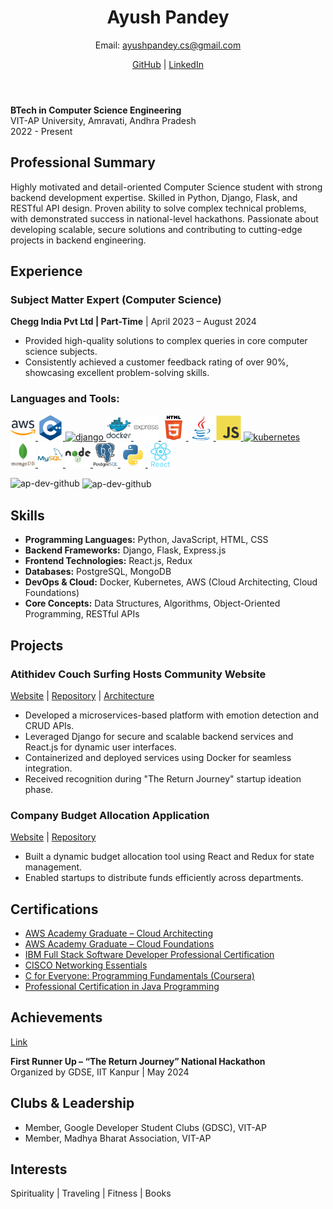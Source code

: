 <!DOCTYPE html>
<html lang="en">
<head>
    <meta charset="UTF-8">
    <meta name="viewport" content="width=device-width, initial-scale=1.0">
   
</head>
<body>
    <header>
        <h1>Ayush Pandey</h1>
        <p>Email: <a href="mailto:ayushpandey.cs@gmail.com">ayushpandey.cs@gmail.com</a></p>
        <p><a href="https://github.com/ayush-pandey">GitHub</a> | <a href="https://www.linkedin.com/in/ayush-pandey">LinkedIn</a></p>
    </header>
     <p><strong>BTech in Computer Science Engineering</strong><br>
    VIT-AP University, Amravati, Andhra Pradesh<br>
    2022 - Present</p>
     <h2>Professional Summary</h2>
    <p>Highly motivated and detail-oriented Computer Science student with strong backend development expertise. Skilled in Python, Django, Flask, and RESTful API design. Proven ability to solve complex technical problems, with demonstrated success in national-level hackathons. Passionate about developing scalable, secure solutions and contributing to cutting-edge projects in backend engineering.</p>   
    <h2>Experience</h2>
    <h3>Subject Matter Expert (Computer Science)</h3>
    <p><strong>Chegg India Pvt Ltd | Part-Time</strong> | April 2023 – August 2024</p>
    <ul>
        <li>Provided high-quality solutions to complex queries in core computer science subjects.</li>
        <li>Consistently achieved a customer feedback rating of over 90%, showcasing excellent problem-solving skills.</li>
    </ul>   
    <h3 align="left">Languages and Tools:</h3>
<p align="left"> <a href="https://aws.amazon.com" target="_blank" rel="noreferrer"> <img src="https://raw.githubusercontent.com/devicons/devicon/master/icons/amazonwebservices/amazonwebservices-original-wordmark.svg" alt="aws" width="40" height="40"/> </a> <a href="https://www.w3schools.com/cpp/" target="_blank" rel="noreferrer"> <img src="https://raw.githubusercontent.com/devicons/devicon/master/icons/cplusplus/cplusplus-original.svg" alt="cplusplus" width="40" height="40"/> </a> <a href="https://www.djangoproject.com/" target="_blank" rel="noreferrer"> <img src="https://cdn.worldvectorlogo.com/logos/django.svg" alt="django" width="40" height="40"/> </a> <a href="https://www.docker.com/" target="_blank" rel="noreferrer"> <img src="https://raw.githubusercontent.com/devicons/devicon/master/icons/docker/docker-original-wordmark.svg" alt="docker" width="40" height="40"/> </a> <a href="https://expressjs.com" target="_blank" rel="noreferrer"> <img src="https://raw.githubusercontent.com/devicons/devicon/master/icons/express/express-original-wordmark.svg" alt="express" width="40" height="40"/> </a> <a href="https://www.w3.org/html/" target="_blank" rel="noreferrer"> <img src="https://raw.githubusercontent.com/devicons/devicon/master/icons/html5/html5-original-wordmark.svg" alt="html5" width="40" height="40"/> </a> <a href="https://www.java.com" target="_blank" rel="noreferrer"> <img src="https://raw.githubusercontent.com/devicons/devicon/master/icons/java/java-original.svg" alt="java" width="40" height="40"/> </a> <a href="https://developer.mozilla.org/en-US/docs/Web/JavaScript" target="_blank" rel="noreferrer"> <img src="https://raw.githubusercontent.com/devicons/devicon/master/icons/javascript/javascript-original.svg" alt="javascript" width="40" height="40"/> </a> <a href="https://kubernetes.io" target="_blank" rel="noreferrer"> <img src="https://www.vectorlogo.zone/logos/kubernetes/kubernetes-icon.svg" alt="kubernetes" width="40" height="40"/> </a> <a href="https://www.mongodb.com/" target="_blank" rel="noreferrer"> <img src="https://raw.githubusercontent.com/devicons/devicon/master/icons/mongodb/mongodb-original-wordmark.svg" alt="mongodb" width="40" height="40"/> </a> <a href="https://www.mysql.com/" target="_blank" rel="noreferrer"> <img src="https://raw.githubusercontent.com/devicons/devicon/master/icons/mysql/mysql-original-wordmark.svg" alt="mysql" width="40" height="40"/> </a> <a href="https://nodejs.org" target="_blank" rel="noreferrer"> <img src="https://raw.githubusercontent.com/devicons/devicon/master/icons/nodejs/nodejs-original-wordmark.svg" alt="nodejs" width="40" height="40"/> </a> <a href="https://www.postgresql.org" target="_blank" rel="noreferrer"> <img src="https://raw.githubusercontent.com/devicons/devicon/master/icons/postgresql/postgresql-original-wordmark.svg" alt="postgresql" width="40" height="40"/> </a> <a href="https://www.python.org" target="_blank" rel="noreferrer"> <img src="https://raw.githubusercontent.com/devicons/devicon/master/icons/python/python-original.svg" alt="python" width="40" height="40"/> </a> <a href="https://reactjs.org/" target="_blank" rel="noreferrer"> <img src="https://raw.githubusercontent.com/devicons/devicon/master/icons/react/react-original-wordmark.svg" alt="react" width="40" height="40"/> </a> </p>

<p><img align="left" src="https://github-readme-stats.vercel.app/api/top-langs?username=ap-dev-github&show_icons=true&locale=en&layout=compact" alt="ap-dev-github" /></p>

<p>&nbsp;<img align="center" src="https://github-readme-stats.vercel.app/api?username=ap-dev-github&show_icons=true&locale=en" alt="ap-dev-github" /></p>
    <h2>Skills</h2>
    <ul>
        <li><strong>Programming Languages:</strong> Python, JavaScript, HTML, CSS</li>
        <li><strong>Backend Frameworks:</strong> Django, Flask, Express.js</li>
        <li><strong>Frontend Technologies:</strong> React.js, Redux</li>
        <li><strong>Databases:</strong> PostgreSQL, MongoDB</li>
        <li><strong>DevOps & Cloud:</strong> Docker, Kubernetes, AWS (Cloud Architecting, Cloud Foundations)</li>
        <li><strong>Core Concepts:</strong> Data Structures, Algorithms, Object-Oriented Programming, RESTful APIs</li>
    </ul>   
    <h2>Projects</h2>
    <h3>Atithidev Couch Surfing Hosts Community Website</h3>
    <p><a href="https://yourwebsite.link">Website</a> | <a href="https://github.com/yourrepo">Repository</a> | <a href="https://link-to-architecture.com">Architecture</a></p>
    <ul>
        <li>Developed a microservices-based platform with emotion detection and CRUD APIs.</li>
        <li>Leveraged Django for secure and scalable backend services and React.js for dynamic user interfaces.</li>
        <li>Containerized and deployed services using Docker for seamless integration.</li>
        <li>Received recognition during "The Return Journey" startup ideation phase.</li>
    </ul>
    <h3>Company Budget Allocation Application</h3>
    <p><a href="https://yourwebsite.link">Website</a> | <a href="https://github.com/yourrepo">Repository</a></p>
    <ul>
        <li>Built a dynamic budget allocation tool using React and Redux for state management.</li>
        <li>Enabled startups to distribute funds efficiently across departments.</li>
    </ul>
    <h2>Certifications</h2>
    <ul>
        <li><a href="https://www.awsacademy.com">AWS Academy Graduate – Cloud Architecting</a></li>
        <li><a href="https://www.awsacademy.com">AWS Academy Graduate – Cloud Foundations</a></li>
        <li><a href="https://www.ibm.com/certifications">IBM Full Stack Software Developer Professional Certification</a></li>
        <li><a href="https://www.cisco.com/certifications">CISCO Networking Essentials</a></li>
        <li><a href="https://www.coursera.org">C for Everyone: Programming Fundamentals (Coursera)</a></li>
        <li><a href="https://www.coursera.org">Professional Certification in Java Programming</a></li>
    </ul>
    <h2>Achievements</h2>        <a href="https://drive.google.com/file/d/15MJaVsG-j6NAkj37fDmZApPpe_VAv16z/view">Link</a>
    <p><strong>First Runner Up – “The Return Journey” National Hackathon</strong><br>
    Organized by GDSE, IIT Kanpur | May 2024</p>
    <h2>Clubs & Leadership</h2>
    <ul>
        <li>Member, Google Developer Student Clubs (GDSC), VIT-AP</li>
        <li>Member, Madhya Bharat Association, VIT-AP</li>
    </ul>
   <h2>Interests</h2>
    <p>Spirituality | Traveling | Fitness | Books</p>
</body>
</html>

